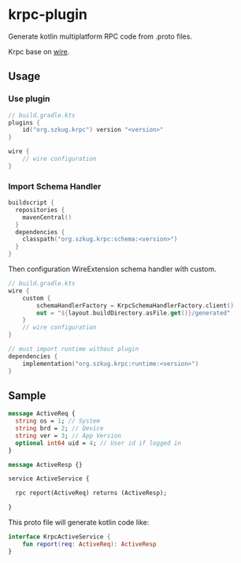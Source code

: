 # krpc-plugin

Generate kotlin multiplatform RPC code from .proto files.

Krpc base on [wire](https://github.com/square/wire).

## Usage

### Use plugin

```Kotlin
// build.gradle.kts
plugins {
    id("org.szkug.krpc") version "<version>"
}

wire {
    // wire configuration
}
```

### Import Schema Handler

```Kotlin
buildscript {
  repositories {
    mavenCentral()
  }
  dependencies {
    classpath("org.szkug.krpc:schema:<version>")
  }
}
```

Then configuration WireExtension schema handler with custom.

```Kotlin
// build.gradle.kts
wire {
    custom {
        schemaHandlerFactory = KrpcSchemaHandlerFactory.client()
        out = "${layout.buildDirectory.asFile.get()}/generated"
    }
    // wire configuration
}

// must import runtime without plugin
dependencies {
    implementation("org.szkug.krpc:runtime:<version>")
}
```

## Sample

```proto
message ActiveReq {
  string os = 1; // System
  string brd = 2; // Device
  string ver = 3; // App Version
  optional int64 uid = 4; // User id if logged in
}

message ActiveResp {}

service ActiveService {

  rpc report(ActiveReq) returns (ActiveResp);

}
```

This proto file will generate kotlin code like:

```Kotlin
interface KrpcActiveService {
    fun report(req: ActiveReq): ActiveResp
}
```
